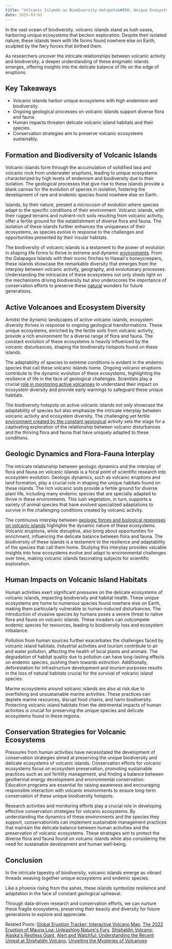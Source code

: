 ```yaml
---
title: "Volcanic Islands as Biodiversity Hotspots&#058; Unique Ecosystems Explored"
date: 2025-03-03
---
```


In the vast ocean of biodiversity, volcanic islands stand as lush oases, harboring unique ecosystems that beckon exploration. Despite their isolated nature, these islands teem with life forms found nowhere else on Earth, sculpted by the fiery forces that birthed them.

As researchers uncover the intricate relationships between volcanic activity and biodiversity, a deeper understanding of these enigmatic islands emerges, offering insights into the delicate balance of life on the edge of eruptions.

## Key Takeaways

- Volcanic islands harbor unique ecosystems with high endemism and biodiversity.
- Ongoing geological processes on volcanic islands support diverse flora and fauna.
- Human impacts threaten delicate volcanic island habitats and their species.
- Conservation strategies aim to preserve volcanic ecosystems sustainably.

## Formation and Biodiversity of Volcanic Islands

Volcanic islands form through the accumulation of solidified lava and volcanic rock from underwater eruptions, leading to unique ecosystems characterized by high levels of endemism and biodiversity due to their isolation. The geological processes that give rise to these islands provide a blank canvas for the evolution of species in isolation, fostering the development of rare and endemic species found nowhere else on Earth.

Islands, by their nature, present a microcosm of evolution where species adapt to the specific conditions of their environment. Volcanic islands, with their rugged terrains and nutrient-rich soils resulting from volcanic activity, offer a fertile ground for the establishment of diverse flora and fauna. The isolation of these islands further enhances the uniqueness of their ecosystems, as species evolve in response to the challenges and opportunities presented by their insular habitats.

The biodiversity of volcanic islands is a testament to the power of evolution in shaping life forms to thrive in extreme and dynamic [environments](https://magmamatters.com/understanding-volcanic-formation-a-comprehensive-guide/ "Understanding Volcanic Formation: A Comprehensive Guide"). From the Galapagos Islands with their iconic finches to Hawaii's honeycreepers, these islands showcase the remarkable diversity that emerges from the interplay between volcanic activity, geography, and evolutionary processes. Understanding the intricacies of these ecosystems not only sheds light on the mechanisms driving biodiversity but also underscores the importance of conservation efforts to preserve these [natural](https://magmamatters.com/the-art-and-science-of-volcano-monitoring/ "The Art and Science of Volcano Monitoring") wonders for future generations.

## Active Volcanoes and Ecosystem Diversity

Amidst the dynamic landscapes of active volcanic islands, ecosystem diversity thrives in response to ongoing geological transformations. These unique ecosystems, enriched by the fertile soils from volcanic activity, provide a rich environment for a diverse range of flora and fauna. The constant evolution of these ecosystems is heavily influenced by the volcanic disturbances, shaping the biodiversity hotspots found on these islands.

The adaptability of species to extreme conditions is evident in the endemic species that call these volcanic islands home. Ongoing volcanic eruptions contribute to the dynamic evolution of these ecosystems, highlighting the resilience of life in the face of geological challenges. Scientists play a crucial [role in monitoring active volcanoes](https://magmamatters.com/the-role-of-volcanoes-in-earths-carbon-cycle-5/ "The Role Of Volcanoes In Earth’s Carbon Cycle") to understand their impact on ecosystem diversity and provide early warnings to safeguard these unique habitats.

The biodiversity hotspots on active volcanic islands not only showcase the adaptability of species but also emphasize the intricate interplay between volcanic activity and ecosystem diversity. The challenging yet fertile [environment created by the constant geological](https://magmamatters.com/geothermal-energy-and-its-volcanic-origins/ "Geothermal Energy and Its Volcanic Origins") activity sets the stage for a captivating exploration of the relationship between volcanic disturbances and the thriving flora and fauna that have uniquely adapted to these conditions.

## Geologic Dynamics and Flora-Fauna Interplay

The intricate relationship between geologic dynamics and the interplay of flora and fauna on volcanic islands is a focal point of scientific research into ecosystem evolution. Geologic dynamics, such as volcanic eruptions and land formation, play a crucial role in shaping the unique habitats found on these islands. The rich volcanic soils provide a fertile ground for diverse plant life, including many endemic species that are specially adapted to thrive in these environments. This lush vegetation, in turn, supports a variety of animal species that have evolved specialized adaptations to survive in the challenging conditions created by volcanic activity.

The continuous interplay between [geologic forces and biological responses on volcanic islands](https://magmamatters.com/the-environmental-impact-of-volcanic-eruptions-2/ "The Environmental Impact of Volcanic Eruptions") highlights the dynamic nature of these ecosystems. Volcanic eruptions, while disruptive, also bring about opportunities for enrichment, influencing the delicate balance between flora and fauna. The biodiversity of these islands is a testament to the resilience and adaptability of the species that call them home. Studying this interplay provides valuable insights into how ecosystems evolve and adapt to environmental challenges over time, making volcanic islands fascinating subjects for scientific exploration.

## Human Impacts on Volcanic Island Habitats

Human activities exert significant pressures on the delicate ecosystems of volcanic islands, impacting biodiversity and habitat health. These unique ecosystems are home to numerous species found nowhere else on Earth, making them particularly vulnerable to human-induced disturbances. The introduction of invasive species by humans poses a severe threat to native flora and fauna on volcanic islands. These invaders can outcompete endemic species for resources, leading to biodiversity loss and ecosystem imbalance.

Pollution from human sources further exacerbates the challenges faced by volcanic island habitats. Industrial activities and tourism contribute to air and water pollution, affecting the health of local plants and animals. The degradation of habitat quality due to pollution can have long-lasting effects on endemic species, pushing them towards extinction. Additionally, deforestation for infrastructure development and tourism purposes results in the loss of natural habitats crucial for the survival of volcanic island species.

Marine ecosystems around volcanic islands are also at risk due to overfishing and unsustainable marine activities. These practices can deplete marine resources, disrupt food chains, and harm biodiversity. Protecting volcanic island habitats from the detrimental impacts of human activities is crucial for preserving the unique species and delicate ecosystems found in these regions.

## Conservation Strategies for Volcanic Ecosystems

Pressures from human activities have necessitated the development of conservation strategies aimed at preserving the unique biodiversity and delicate ecosystems of volcanic islands. Conservation efforts for volcanic ecosystems focus on ecosystem preservation, promoting sustainable practices such as soil fertility management, and finding a balance between geothermal energy development and environmental conservation. Education programs are essential for raising awareness and encouraging responsible interaction with volcanic environments to ensure long-term conservation of these unique biodiversity hotspots.

Research activities and monitoring efforts play a crucial role in developing effective conservation strategies for volcanic ecosystems. By understanding the dynamics of these environments and the species they support, conservationists can implement sustainable management practices that maintain the delicate balance between human activities and the preservation of volcanic ecosystems. These strategies aim to protect the diverse flora and fauna found on volcanic islands while also considering the need for sustainable development and human well-being.

## Conclusion

In the intricate tapestry of biodiversity, volcanic islands emerge as vibrant threads weaving together unique ecosystems and endemic species.

Like a phoenix rising from the ashes, these islands symbolize resilience and adaptation in the face of constant geological upheaval.

Through data-driven research and conservation efforts, we can nurture these fragile ecosystems, preserving their beauty and diversity for future generations to explore and appreciate.

Related Posts: [Global Eruption Tracker: Interactive Volcano Map](https://magmamatters.com/global-eruption-tracker-interactive-volcano-map/), [The 2022 Eruption of Mauna Loa: Unleashing Nature's Fury](https://magmamatters.com/the-2022-eruption-of-mauna-loa-unleashing-natures-fury/), [Shishaldin Volcano: Alaska's Restless Giant](https://magmamatters.com/shishaldin-volcano-alaskas-restless-giant/), [Alert and Watchful: Understanding the Recent Unrest at Shishaldin Volcano](https://magmamatters.com/alert-and-watchful-understanding-the-recent-unrest-at-shishaldin-volcano/), [Unveiling the Mysteries of Volcanoes](https://magmamatters.com/unveiling-the-mysteries-of-volcanoes/)
